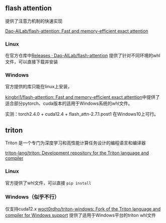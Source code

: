 
## flash attention

提供了注意力机制的快速实现

[Dao-AILab/flash-attention: Fast and memory-efficient exact attention](https://github.com/Dao-AILab/flash-attention)

### Linux

在官方仓库中[Releases · Dao-AILab/flash-attention](https://github.com/Dao-AILab/flash-attention/releases) 提供了针对不同环境的whl文件，可以直接下载并安装


### Windows

官方提供的库只能在linux上安装，

[kingbri1/flash-attention: Fast and memory-efficient exact attention](https://github.com/kingbri1/flash-attention)中提供了适合部分pytorch、cuda版本的适用于Windows系统的whl文件。

实测：torch2.4.0 + cuda12.4 + flash_attn-2.7.1.post1 在Windows10上可行。


## triton

Triton 是一个专门为深度学习和高性能计算任务设计的编程语言和编译器

[triton-lang/triton: Development repository for the Triton language and compiler](https://github.com/triton-lang/triton)

### Linux

官方提供了whl文件，可以直接 `pip install`

### Windows（似乎不行）

仅支持cuda12.x
[woct0rdho/triton-windows: Fork of the Triton language and compiler for Windows support](https://github.com/woct0rdho/triton-windows) 提供了适用于Windows平台的triton whl文件